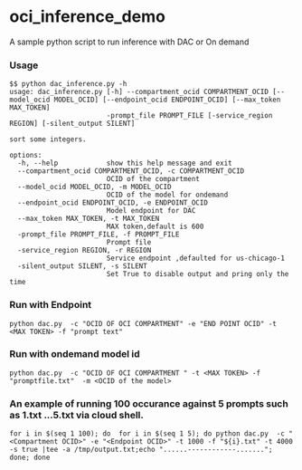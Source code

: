 # oci_inference_demo
A sample python script to run inference with DAC or On demand 

### Usage

```
$$ python dac_inference.py -h
usage: dac_inference.py [-h] --compartment_ocid COMPARTMENT_OCID [--model_ocid MODEL_OCID] [--endpoint_ocid ENDPOINT_OCID] [--max_token MAX_TOKEN]
                        -prompt_file PROMPT_FILE [-service_region REGION] [-silent_output SILENT]

sort some integers.

options:
  -h, --help            show this help message and exit
  --compartment_ocid COMPARTMENT_OCID, -c COMPARTMENT_OCID
                        OCID of the compartment
  --model_ocid MODEL_OCID, -m MODEL_OCID
                        OCID of the model for ondemand
  --endpoint_ocid ENDPOINT_OCID, -e ENDPOINT_OCID
                        Model endpoint for DAC
  --max_token MAX_TOKEN, -t MAX_TOKEN
                        MAX token,default is 600
  -prompt_file PROMPT_FILE, -f PROMPT_FILE
                        Prompt file
  -service_region REGION, -r REGION
                        Service endpoint ,defaulted for us-chicago-1
  -silent_output SILENT, -s SILENT
                        Set True to disable output and pring only the time
```

### Run with Endpoint 

```
python dac.py  -c "OCID OF OCI COMPARTMENT" -e "END POINT OCID" -t <MAX TOKEN> -f "prompt text"
```

### Run with ondemand model id

```
python dac.py  -c "OCID OF OCI COMPARTMENT " -t <MAX TOKEN> -f "promptfile.txt"  -m <OCID of the model>
```

### An example of running 100 occurance against 5 prompts such as 1.txt ...5.txt via cloud shell.

```
for i in $(seq 1 100); do  for i in $(seq 1 5); do python dac.py  -c "<Compartment OCID>" -e "<Endpoint OCID>" -t 1000 -f "${i}.txt" -t 4000 -s true |tee -a /tmp/output.txt;echo "......------------......."; done; done
```
